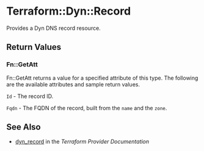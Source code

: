 # Terraform::Dyn::Record

Provides a Dyn DNS record resource.

## Return Values

### Fn::GetAtt

Fn::GetAtt returns a value for a specified attribute of this type. The following are the available attributes and sample return values.

`Id` - The record ID.

`Fqdn` - The FQDN of the record, built from the `name` and the `zone`.

## See Also

* [dyn_record](https://www.terraform.io/docs/providers/dyn/r/record.html) in the _Terraform Provider Documentation_